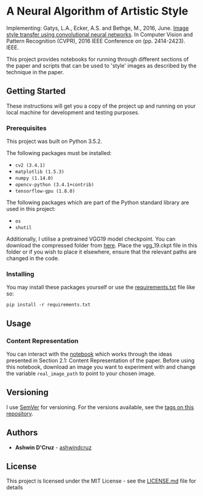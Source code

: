 # A Neural Algorithm of Artistic Style

Implementing: Gatys, L.A., Ecker, A.S. and Bethge, M., 2016, June. [Image style transfer using convolutional neural networks](https://www.cv-foundation.org/openaccess/content_cvpr_2016/papers/Gatys_Image_Style_Transfer_CVPR_2016_paper.pdf). In Computer Vision and Pattern Recognition (CVPR), 2016 IEEE Conference on (pp. 2414-2423). IEEE.

This project provides notebooks for running through different sections of the paper and scripts that can be used to 'style' images as described by the technique in the paper. 

## Getting Started

These instructions will get you a copy of the project up and running on your local machine for development and testing purposes. 

### Prerequisites

This project was built on Python 3.5.2.

The following packages must be installed:
* ```cv2 (3.4.1)```
* ```matplotlib (1.5.3)```
* ```numpy (1.14.0)```
* ```opencv-python (3.4.1+contrib)```
* ```tensorflow-gpu (1.8.0)```

The following packages which are part of the Python standard library are used in this project:
* ```os```
* ```shutil```

Additionally, I utilise a pretrained VGG19 model checkpoint. You can download the compressed folder from [here](http://download.tensorflow.org/models/vgg_19_2016_08_28.tar.gz). Place the vgg_19.ckpt file in this folder or if you wish to place it elsewhere, ensure that the relevant paths are changed in the code.  

### Installing
You may install these packages yourself or use the [requirements.txt](requirements.txt) file like so: 
```
pip install -r requirements.txt
```


## Usage
### Content Representation
You can interact with the [notebook](content_reps.ipynb) which works through the ideas presented in Section 2.1: Content Representation of the paper. 
Before using this notebook, download an image you want to experiment with and change the variable ```real_image_path``` to point to your chosen image.

<!---## Deployment

Add additional notes about how to deploy this on a live system

## Built With

* [Dropwizard](http://www.dropwizard.io/1.0.2/docs/) - The web framework used
* [Maven](https://maven.apache.org/) - Dependency Management
* [ROME](https://rometools.github.io/rome/) - Used to generate RSS Feeds

## Contributing

Please read [CONTRIBUTING.md](https://gist.github.com/PurpleBooth/b24679402957c63ec426) for details on our code of conduct, and the process for submitting pull requests to us.
--->
## Versioning

I use [SemVer](http://semver.org/) for versioning. For the versions available, see the [tags on this repository](https://github.com/ashwindcruz/style-transfer/tags). 

## Authors

* **Ashwin D'Cruz** - [ashwindcruz](https://github.com/ashwindcruz)

<!---See also the list of [contributors](https://github.com/your/project/contributors) who participated in this project.--->

## License

This project is licensed under the MIT License - see the [LICENSE.md](LICENSE.md) file for details
<!---
## Acknowledgments

* Hat tip to anyone whose code was used
* Inspiration
* etc
--->
